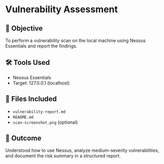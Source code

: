# Vulnerability Assessment

## 🎯 Objective
To perform a vulnerability scan on the local machine using Nessus Essentials and report the findings.

## 🛠 Tools Used
- Nessus Essentials
- Target: 127.0.0.1 (localhost)

## 📁 Files Included
- `vulnerability-report.md`
- `README.md`
- `scan-screenshot.png` (optional)

## 🧠 Outcome
Understood how to use Nessus, analyze medium-severity vulnerabilities, and document the risk summary in a structured report.
